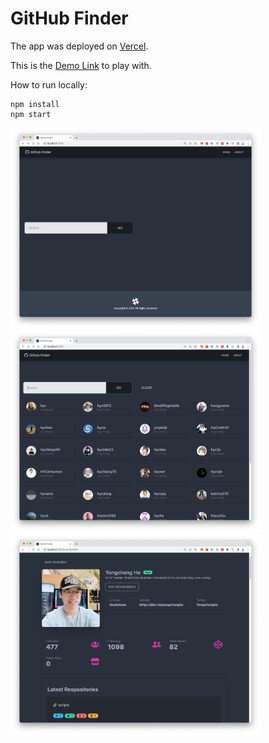 # GitHub Finder

The app was deployed on [Vercel](https://vercel.com/).

This is the [Demo Link](https://deploy-github-finder.vercel.app/) to play with.

How to run locally:
```linux
npm install
npm start
```


<img src="https://github.com/hyc0812/deploy-github-finder/blob/master/screenshot/screenshot01.png" width="400">
<img src="https://github.com/hyc0812/deploy-github-finder/blob/master/screenshot/screenshot02.png" width="400">
<img src="https://github.com/hyc0812/deploy-github-finder/blob/master/screenshot/screenshot03.png" width="400">
